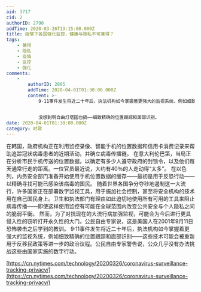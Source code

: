 ```yaml
---
aid: 3717
cid: 2
authorID: 2790
addTime: 2020-03-26T13:15:00.000Z
title: 疫情下各国强化监控，健康与隐私不可兼得？
tags:
    - 兼得
    - 隐私
    - 疫情
    - 监控
    - 强化
comments:
    -
        authorID: 2805
        addTime: 2020-04-01T01:30:00.000Z
        content: >-
            9·11事件发生将近二十年后，执法机构如今掌握着更强大的监视系统，例如细致精确的位置跟踪和面部识别——这些技术可能会被重新用于反移民政策等进一步的政治议程。公民自由专家警告说，公众几乎没有办法挑战这些由国家实施的数字行动。


            没想到啊自由灯塔国也搞——细致精确的位置跟踪和面部识别。
date: 2020-04-01T01:30:00.000Z
category: 时政
---
```


在韩国，政府机构正在利用监控录像、智能手机的位置数据和信用卡消费记录来帮助追踪冠状病毒患者的近期活动，并确立病毒传播链。 在意大利伦巴第，当局正在分析市民手机传送的位置数据，以确定有多少人遵守政府的封锁令，以及他们每天通常行走的距离。一位官员最近说，大约有40％的人走动得“太多”。 在以色列，内务安全部门准备开始使用手机位置数据的缓存——最初是用于反恐行动——以精确寻找可能已感染该病毒的国民。 随着世界各国争分夺秒地遏制这一大流行，许多国家正在部署数字监视工具，用于施加社会控制，甚至将安全机构的技术用在自己国民身上。卫生和执法部门有理由如此迫切地使用所有可用的工具来阻止病毒传播——即使这样使用监控有可能在全球范围内改变公共安全与个人隐私之间的脆弱平衡。 然而，为了对抗现在的大流行病加强监视，可能会为今后进行更具侵入性的窃听打开永久性的大门。公民自由专家说，这是美国人在2001年9月11日恐怖袭击之后学到的教训。 9·11事件发生将近二十年后，执法机构如今掌握着更强大的监视系统，例如细致精确的位置跟踪和面部识别——这些技术可能会被重新用于反移民政策等进一步的政治议程。公民自由专家警告说，公众几乎没有办法挑战这些由国家实施的数字行动。

[https://cn.nytimes.com/technology/20200326/coronavirus-surveillance-tracking-privacy/](https://cn.nytimes.com/technology/20200326/coronavirus-surveillance-tracking-privacy/)
